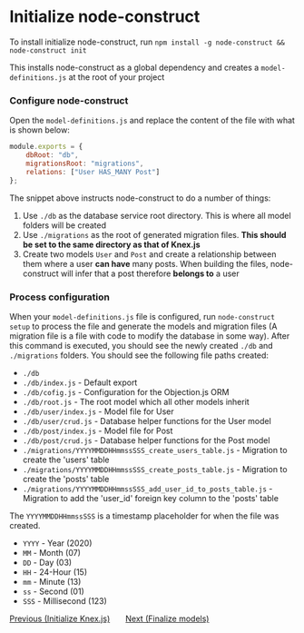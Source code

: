 # Initialize node-construct

To install initialize node-construct, run `npm install -g node-construct && node-construct init`

This installs node-construct as a global dependency and creates a `model-definitions.js` at the
root of your project

### Configure node-construct

Open the `model-definitions.js` and replace the content of the file with what is shown below:

```js
module.exports = {
    dbRoot: "db",
    migrationsRoot: "migrations",
    relations: ["User HAS_MANY Post"]
};
```

The snippet above instructs node-construct to do a number of things:

1. Use `./db` as the database service root directory. This is where all model folders will be
   created
2. Use `./migrations` as the root of generated migration files. **This should be set to the
   same directory as that of Knex.js**
3. Create two models `User` and `Post` and create a relationship between them where a user
   **can have** many posts. When building the files, node-construct will infer that a post
   therefore **belongs to** a user

### Process configuration

When your `model-definitions.js` file is configured, run `node-construct setup` to process the
file and generate the models and migration files (A migration file is a file with code to modify
the database in some way). After this command is executed, you should see the newly created `./db`
and `./migrations` folders. You should see the following file paths created:

-   `./db`
-   `./db/index.js` - Default export
-   `./db/cofig.js` - Configuration for the Objection.js ORM
-   `./db/root.js` - The root model which all other models inherit
-   `./db/user/index.js` - Model file for User
-   `./db/user/crud.js` - Database helper functions for the User model
-   `./db/post/index.js` - Model file for Post
-   `./db/post/crud.js` - Database helper functions for the Post model
-   `./migrations/YYYYMMDDHHmmssSSS_create_users_table.js` - Migration to create the 'users' table
-   `./migrations/YYYYMMDDHHmmssSSS_create_posts_table.js` - Migration to create the 'posts' table
-   `./migrations/YYYYMMDDHHmmssSSS_add_user_id_to_posts_table.js` - Migration to add the 'user_id' foreign key column to the 'posts' table

The `YYYYMMDDHHmmssSSS` is a timestamp placeholder for when the file was created.

-   `YYYY` - Year (2020)
-   `MM` - Month (07)
-   `DD` - Day (03)
-   `HH` - 24-Hour (15)
-   `mm` - Minute (13)
-   `ss` - Second (01)
-   `SSS` - Millisecond (123)

<div>
    <a href="./03-initialize-knex.md">Previous (Initialize Knex.js)</a>
    <span>&nbsp;&nbsp;&nbsp;&nbsp;&nbsp;</span>
    <a href="./05-finalize-models.md">Next (Finalize models)</a>
</div>
